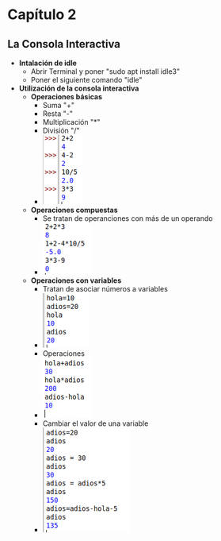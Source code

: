 # Capítulo 2

## La Consola Interactiva

* **Intalación de idle**
  * Abrir Terminal y poner "sudo apt install idle3"
  * Poner el siguiente comando "idle"
* **Utilización de la consola interactiva**
  * **Operaciones básicas**
    * Suma "+"
    * Resta "-"
    * Multiplicación "*"
    * División "/"
    * ![Ejemplos basicos](documentacion_capitulo_2/imagenes/captura_ejemplo_basico_idle.png)
  * **Operaciones compuestas**
    * Se tratan de operanciones con más de un operando
    * ![Ejemplos](documentacion_capitulo_2/imagenes/Ejemplo.png)
  * **Operaciones con variables**
    * Tratan de asociar números a variables
    * ![Ejemplos](documentacion_capitulo_2/imagenes/Ejemplos.png)
    * Operaciones
    * ![Ejemplos](documentacion_capitulo_2/imagenes/Ejemplos_operaciones.png)
    * Cambiar el valor de una variable
    * ![Ejemplos](documentacion_capitulo_2/imagenes/Ejemplos_cambios.png)